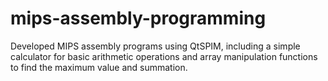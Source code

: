 # mips-assembly-programming
Developed MIPS assembly programs using QtSPIM, including a simple calculator for basic arithmetic operations and array manipulation functions to find the maximum value and summation.
